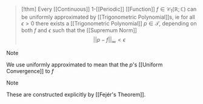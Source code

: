 >[!thm]
>Every [[Continuous]] $1$-[[Periodic]] [[Function]] $f\in\mathcal{C_{1}}(\mathbb{R};\mathbb{C})$ can be uniformly approximated by [[Trigonometric Polynomial]]s, ie for all $\epsilon>0$ there exists a [[Trigonometric Polynomial]] $p\in \mathcal{T}$, depending on both $f$ and $\epsilon$ such that the [[Supremum Norm]] $$||p-f||_{\infty}<\epsilon$$

>[!note]
>We use uniformly approximated to mean that the $p$'s [[Uniform Convergence]] to $f$

>[!note]
>These are constructed explicitly by [[Fejér's Theorem]].

